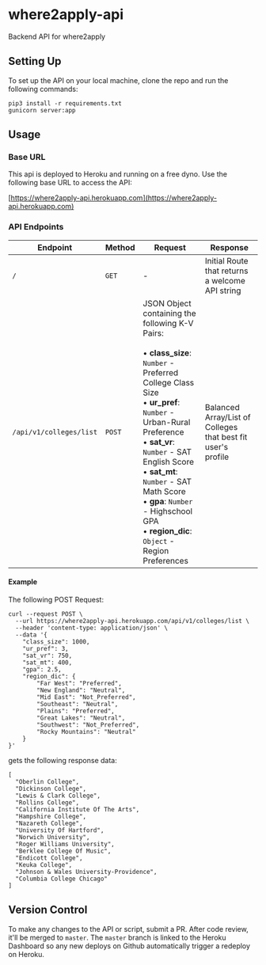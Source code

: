 # where2apply-api
Backend API for where2apply

## Setting Up
To set up the API on your local machine, clone the repo and run the following commands: 

```
pip3 install -r requirements.txt
gunicorn server:app
```

## Usage
### Base URL
This api is deployed to Heroku and running on a free dyno. Use the following base URL to access the API:

[https://where2apply-api.herokuapp.com](https://where2apply-api.herokuapp.com)

### API Endpoints
|Endpoint|Method|Request|Response|
|--------|------|-------|--------|
| `/` |`GET`|-|Initial Route that returns a welcome API string|
| `/api/v1/colleges/list`|`POST`|JSON Object containing the following K-V Pairs:<br><br> • **class_size**: `Number` - Preferred College Class Size <br> • **ur_pref**: `Number` - Urban-Rural Preference <br> • **sat_vr**: `Number` - SAT English Score <br> • **sat_mt**: `Number` - SAT Math Score <br> • **gpa**: `Number` - Highschool GPA <br> • **region_dic**: `Object` - Region Preferences <br> |Balanced Array/List of Colleges that best fit user's profile|

#### Example

The following POST Request:

```
curl --request POST \
  --url https://where2apply-api.herokuapp.com/api/v1/colleges/list \
  --header 'content-type: application/json' \
  --data '{
	"class_size": 1000,
	"ur_pref": 3,
	"sat_vr": 750,
	"sat_mt": 400,
	"gpa": 2.5,
	"region_dic": {
		"Far West": "Preferred",
		"New England": "Neutral",
		"Mid East": "Not_Preferred",
		"Southeast": "Neutral",
		"Plains": "Preferred",
		"Great Lakes": "Neutral",
		"Southwest": "Not_Preferred",
		"Rocky Mountains": "Neutral"
	}
}'
```

gets the following response data:

```
[
  "Oberlin College",
  "Dickinson College",
  "Lewis & Clark College",
  "Rollins College",
  "California Institute Of The Arts",
  "Hampshire College",
  "Nazareth College",
  "University Of Hartford",
  "Norwich University",
  "Roger Williams University",
  "Berklee College Of Music",
  "Endicott College",
  "Keuka College",
  "Johnson & Wales University-Providence",
  "Columbia College Chicago"
]
```

## Version Control
To make any changes to the API or script, submit a PR. After code review, it'll be merged to `master`. The `master` branch is linked to the Heroku Dashboard so any new deploys on Github automatically trigger a redeploy on Heroku. 
